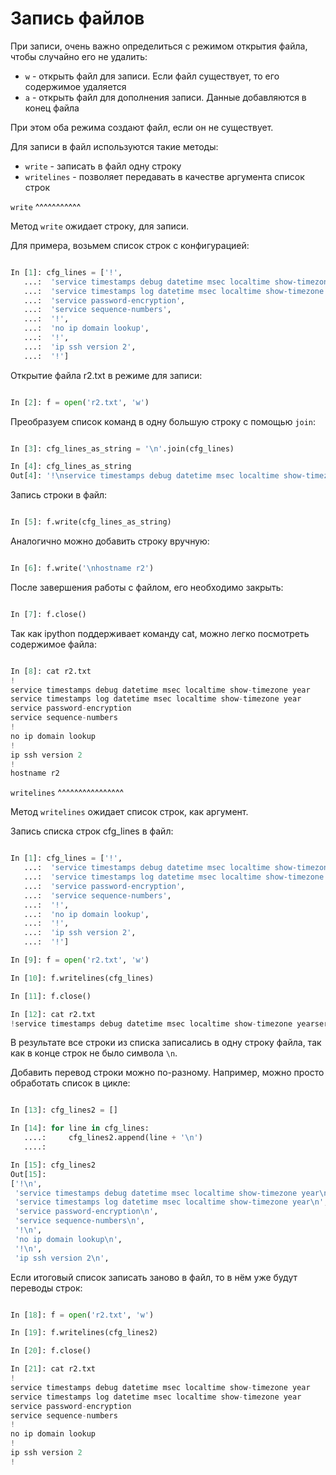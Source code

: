# Запись файлов

При записи, очень важно определиться с режимом открытия файла, чтобы
случайно его не удалить:

*  ``w`` - открыть файл для записи. Если файл существует, то его
содержимое удаляется
*  ``a`` - открыть файл для дополнения записи. Данные добавляются в
конец файла

При этом оба режима создают файл, если он не существует.

Для записи в файл используются такие методы:

*  ``write`` - записать в файл одну строку
*  ``writelines`` - позволяет передавать в качестве аргумента список строк

``write``
^^^^^^^^^^^

Метод ``write`` ожидает строку, для записи.

Для примера, возьмем список строк с конфигурацией:

```python

In [1]: cfg_lines = ['!',
   ...:  'service timestamps debug datetime msec localtime show-timezone year',
   ...:  'service timestamps log datetime msec localtime show-timezone year',
   ...:  'service password-encryption',
   ...:  'service sequence-numbers',
   ...:  '!',
   ...:  'no ip domain lookup',
   ...:  '!',
   ...:  'ip ssh version 2',
   ...:  '!']
```

Открытие файла r2.txt в режиме для записи:

```python

In [2]: f = open('r2.txt', 'w')
```

Преобразуем список команд в одну большую строку с помощью ``join``:

```python

In [3]: cfg_lines_as_string = '\n'.join(cfg_lines)

In [4]: cfg_lines_as_string
Out[4]: '!\nservice timestamps debug datetime msec localtime show-timezone year\nservice timestamps log datetime msec localtime show-timezone year\nservice password-encryption\nservice sequence-numbers\n!\nno ip domain lookup\n!\nip ssh version 2\n!'
```

Запись строки в файл:

```python

In [5]: f.write(cfg_lines_as_string)
```

Аналогично можно добавить строку вручную:

```python

In [6]: f.write('\nhostname r2')
```

После завершения работы с файлом, его необходимо закрыть:

```python

In [7]: f.close()
```

Так как ipython поддерживает команду cat, можно легко посмотреть
содержимое файла:

```python

In [8]: cat r2.txt
!
service timestamps debug datetime msec localtime show-timezone year
service timestamps log datetime msec localtime show-timezone year
service password-encryption
service sequence-numbers
!
no ip domain lookup
!
ip ssh version 2
!
hostname r2
```

``writelines``
^^^^^^^^^^^^^^^^

Метод ``writelines`` ожидает список строк, как аргумент.

Запись списка строк cfg_lines в файл:

```python

In [1]: cfg_lines = ['!',
   ...:  'service timestamps debug datetime msec localtime show-timezone year',
   ...:  'service timestamps log datetime msec localtime show-timezone year',
   ...:  'service password-encryption',
   ...:  'service sequence-numbers',
   ...:  '!',
   ...:  'no ip domain lookup',
   ...:  '!',
   ...:  'ip ssh version 2',
   ...:  '!']

In [9]: f = open('r2.txt', 'w')

In [10]: f.writelines(cfg_lines)

In [11]: f.close()

In [12]: cat r2.txt
!service timestamps debug datetime msec localtime show-timezone yearservice timestamps log datetime msec localtime show-timezone yearservice password-encryptionservice sequence-numbers!no ip domain lookup!ip ssh version 2!
```

В результате все строки из списка записались в одну строку файла, так
как в конце строк не было символа ``\n``.

Добавить перевод строки можно по-разному.
Например, можно просто обработать список в цикле:

```python

In [13]: cfg_lines2 = []

In [14]: for line in cfg_lines:
   ....:     cfg_lines2.append(line + '\n')
   ....:

In [15]: cfg_lines2
Out[15]:
['!\n',
 'service timestamps debug datetime msec localtime show-timezone year\n',
 'service timestamps log datetime msec localtime show-timezone year\n',
 'service password-encryption\n',
 'service sequence-numbers\n',
 '!\n',
 'no ip domain lookup\n',
 '!\n',
 'ip ssh version 2\n',
```

Если итоговый список записать заново в файл, то в нём уже
будут переводы строк:

```python

In [18]: f = open('r2.txt', 'w')

In [19]: f.writelines(cfg_lines2)

In [20]: f.close()

In [21]: cat r2.txt
!
service timestamps debug datetime msec localtime show-timezone year
service timestamps log datetime msec localtime show-timezone year
service password-encryption
service sequence-numbers
!
no ip domain lookup
!
ip ssh version 2
!
```
